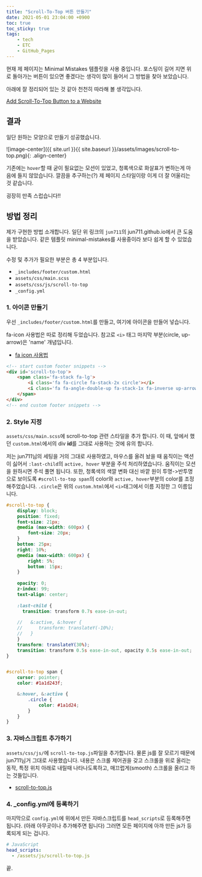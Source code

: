 ```yaml
---
title: "Scroll-To-Top 버튼 만들기"
date: 2021-05-01 23:04:00 +0900
toc: true
toc_sticky: true
tags:
    - tech
    - ETC
    - GitHub_Pages
---
```

현재 제 페이지는 Minimal Mistakes 템플릿을 사용 중입니다. 포스팅이 길어 지면 위로 돌아가는 버튼이 있으면 좋겠다는 생각이 많이 들어서 그 방법을 찾아 보았습니다.

아래에 잘 정리되어 있는 것 같아 천천히 따라해 볼 생각입니다.

[Add Scroll-To-Top Button to a Website](https://jun711.github.io/web/adding-scroll-to-top-button-to-a-website/)

## 결과

일단 원하는 모양으로 만들기 성공했습니다.

![image-center]({{ site.url }}{{ site.baseurl }}/assets/images/scroll-to-top.png){: .align-center}

기존에는 `hover`할 때 굳이 필요없는 모션이 있었고, 청록색으로 화살표가 변하는게 마음에 들지 않았습니다. 깔끔을 추구하는(?) 제 페이지 스타일이랑 이게 더 잘 어울리는 것 같습니다.

굉장히 만족 스럽습니다!!

## 방법 정리

제가 구현한 방법 소개합니다. 일단 위 링크의 `jun711`의 jun711.github.io에서 큰 도움을 받았습니다. 같은 템플릿 minimal-mistakes를 사용중이라 보다 쉽게 할 수 있었습니다.

수정 및 추가가 필요한 부분은 총 4 부분입니다.

- `_includes/footer/custom.html`
- `assets/css/main.scss`
- `assets/css/js/scroll-to-top`
- `_config.yml`

### 1. 아이콘 만들기

우선 `_includes/footer/custom.html`를 만들고, 여기에 아이콘을 만들어 넣습니다.

fa-icon 사용법은 따로 정리해 두었습니다. 참고로 `<i>` 태그 마지막 부분(circle, up-arrow)은 'name' 개념입니다.

- [fa icon 사용법](https://lazyduo.github.io/fa-stack/)

```html
<!-- start custom footer snippets -->
<div id='scroll-to-top'>
    <span class='fa-stack fa-lg'>
        <i class='fa fa-circle fa-stack-2x circle'></i>
        <i class='fa fa-angle-double-up fa-stack-1x fa-inverse up-arrow'></i>
    </span>
</div>
<!-- end custom footer snippets -->
```

### 2. Style 지정

`assets/css/main.scss`에 scroll-to-top 관련 스타일을 추가 합니다. 이 때, 앞에서 했던 `custom.html`에서의 div **id**를 그대로 사용하는 것에  유의 합니다.

저는 jun711님의 세팅을 거의 그대로 사용하였고, 마우스를 올려 놨을 때 움직이는 액션이 싫어서 `:last-child`의 `active, hover` 부분을 주석 처리하였습니다. 움직이는 모션을 원하시면 주석 풀면 됩니다. 또한, 청록색의 색깔 변화 대신 바깥 원이 투명->반투명으로 보이도록 `#scroll-to-top span`의 color와 `active, hover`부분의 color를 조정해주었습니다. `.circle`은 위의 `custom.html`에서 `<i>`태그에서 이름 지정한 그 이름입니다.

```scss
#scroll-to-top {
    display: block;
    position: fixed;
    font-size: 21px;
    @media (max-width: 600px) {
        font-size: 20px;
    }
    bottom: 25px;
    right: 10%;
    @media (max-width: 600px) {
        right: 5%;
        bottom: 15px;
    }
    
    opacity: 0;
    z-index: 99;
    text-align: center;
    
    :last-child {
      transition: transform 0.7s ease-in-out;
      
    //   &:active, &:hover {
    //      transform: translateY(-10%);
    //   }
    }
    transform: translateY(30%);
    transition: transform 0.5s ease-in-out, opacity 0.5s ease-in-out;
}


#scroll-to-top span {
    cursor: pointer;
    color: #1a1d243f;

    &:hover, &:active {
        .circle {
            color: #1a1d24;
        }
    }
}
```
### 3. 자바스크립트 추가하기

`assets/css/js/`에 `scroll-to-top.js`파일을 추가합니다. 물론 js를 잘 모르기 때문에 jun711님거 그대로 사용했습니다. 내용은 스크롤 제어권을 갖고 스크롤을 위로 올리는 동작, 특정 위치 아래로 내릴때 나타나도록하고, 매끄럽게(smooth) 스크롤을 올리고 하는 것들입니다.

- [scroll-to-top.js](https://github.com/lazyduo/lazyduo.github.io/blob/master/assets/js/scroll-to-top.js)

### 4. _config.yml에 등록하기

마지막으로 `config.yml`에 위에서 만든 자바스크립트를 `head_scripts`로 등록해주면 됩니다. (아래 아무곳이나 추가해주면 됩니다) 그러면 모든 페이지에 아까 만든 js가 등록되게 되는 겁니다.

```yml
# JavaScript
head_scripts:
  - /assets/js/scroll-to-top.js
```

끝.